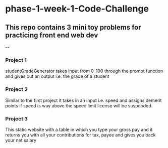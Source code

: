 # phase-1-week-1-Code-Challenge


## This repo contains 3 mini toy problems for practicing front end web dev
-- 

### Project 1
studentGradeGenerator takes input from 0-100 through the prompt function and gives out an output i.e. the grade of a student 


### Project 2 
Similar to the first project it takes in an input i.e. speed and assigns demerit points if speed is way above the speed limit license will be suspended


### Project 3 
This static website with a table in which you type your gross pay and it returns you with all your contributions for tax, payee and gives you back your net salary
